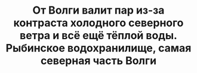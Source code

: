 ---
title: 'От Волги валит пар из-за контраста холодного северного ветра и всё ещё тёплой воды. Рыбинское водохранилище, самая северная часть Волги'
location: ''
tags: [all, 2010]
categories: [paddling-2700km-along-the-volga-2010]
---